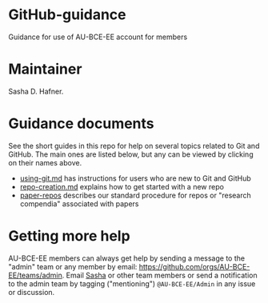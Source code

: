# GitHub-guidance
Guidance for use of AU-BCE-EE account for members

# Maintainer
Sasha D. Hafner.

# Guidance documents
See the short guides in this repo for help on several topics related to Git and GitHub.
The main ones are listed below, but any can be viewed by clicking on their names above.

* [using-git.md](https://github.com/AU-BCE-EE/GitHub-guidance/blob/main/using-git.md) has instructions for users who are new to Git and GitHub
* [repo-creation.md](https://github.com/AU-BCE-EE/GitHub-guidance/blob/main/repo-creation.md) explains how to get started with a new repo
* [paper-repos](https://github.com/AU-BCE-EE/GitHub-guidance/blob/main/paper-repos.md) describes our standard procedure for repos or "research compendia" associated with papers

# Getting more help
AU-BCE-EE members can always get help by sending a message to the "admin" team or any member by email: <https://github.com/orgs/AU-BCE-EE/teams/admin>.
Email [Sasha](mailto:sasha.hafner@bce.au.dk) or other team members or send a notification to the admin team by tagging ("mentioning") `@AU-BCE-EE/Admin` in any issue or discussion.

